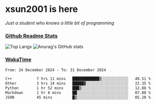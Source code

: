 # xsun2001 is here

*Just a student who knows a little bit of programming*

### [Github Readme Stats](https://github.com/anuraghazra/github-readme-stats)

![Top Langs](https://github-readme-stats.vercel.app/api/top-langs/?username=xsun2001&layout=compact&theme=radical) ![Anurag's GitHub stats](https://github-readme-stats.vercel.app/api?username=xsun2001&show_icons=true&theme=radical)

### [WakaTime](https://wakatime.com)

<!--START_SECTION:waka-->

```txt
From: 24 December 2024 - To: 31 December 2024

C++           7 hrs 11 mins   ████████████▒░░░░░░░░░░░░   49.51 %
Other         3 hrs 14 mins   █████▓░░░░░░░░░░░░░░░░░░░   22.35 %
Python        1 hr 52 mins    ███▒░░░░░░░░░░░░░░░░░░░░░   12.88 %
Markdown      1 hr 8 mins     ██░░░░░░░░░░░░░░░░░░░░░░░   07.80 %
JSON          45 mins         █▒░░░░░░░░░░░░░░░░░░░░░░░   05.20 %
```

<!--END_SECTION:waka-->
